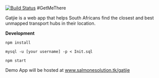 [![Build Status](https://travis-ci.org/mkhonto/lujhay.svg?branch=data_services)](https://travis-ci.org/mkhonto/lujhay)
#GetMeThere 

Gatjie is a web app that helps South Africans find the closest and best unmapped transport hubs in their location. 

**Development**

`npm install`

`mysql -u [your username] -p < Init.sql`

`npm start`

Demo App will be hosted at www.salmonesolution.tk/gatjie




